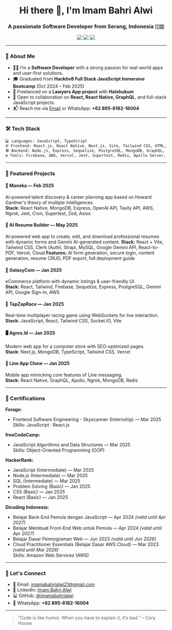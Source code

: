 <h1 align="center">Hi there 👋, I'm Imam Bahri Alwi</h1>
<h3 align="center">A passionate Software Developer from Serang, Indonesia 🇮🇩</h3>

<p align="center">
  <a href="mailto:imamabahrialwi21@gmail.com"><img src="https://img.shields.io/badge/Email-D14836?style=for-the-badge&logo=gmail&logoColor=white"/></a>
  <a href="https://github.com/imamabahrialwi"><img src="https://img.shields.io/github/followers/imamabahrialwi?label=Follow&style=for-the-badge"/></a>
  <a href="https://www.linkedin.com/in/imam-bahri-alwi-019816250/"><img src="https://img.shields.io/badge/LinkedIn-Imam%20Bahri%20Alwi-blue?style=for-the-badge&logo=linkedin&logoColor=white"/></a>
</p>

---
### 🧠 About Me

- 👨‍💻 I’m a **Software Developer** with a strong passion for real-world apps and user-first solutions.
- 🎓 Graduated from **Hacktiv8 Full Stack JavaScript Immersive Bootcamp** (Oct 2024 – Feb 2025)
- 🚀 Freelanced on a **Lawyers App project** with **Halohukum**
- 🤝 Open to collaboration on **React, React Native, GraphQL**, and full-stack JavaScript projects.
- 📬 Reach me via [Email](mailto:imamabahrialwi21@gmail.com) or WhatsApp: **+62 895-6182-16004**

---

### 🛠 Tech Stack

```bash
💻 Languages: JavaScript, TypeScript
🌐 Frontend: React.js, React Native, Next.js, Vite, Tailwind CSS, HTML, CSS, Apollo Client
🛠 Backend: Node.js, Express, Sequelize, PostgreSQL, MongoDB, GraphQL, REST API, JWT
⚙️ Tools: Firebase, AWS, Vercel, Jest, Supertest, Redis, Apollo Server, Ngrok, Zod, Socket.IO, Postman, Axios
```

---

### 🚀 Featured Projects

#### 🧠 **Maneka** — Feb 2025  
AI-powered talent discovery & career planning app based on Howard Gardner's theory of multiple intelligences.  
**Stack:** React Native, MongoDB, Express, OpenAI API, Tavily API, AWS, Ngrok, Jest, Cron, Supertest, Zod, Axios

#### 📄 **AI Resume Builder** — May 2025
AI-powered web app to create, edit, and download professional resumes with dynamic forms and Gemini AI-generated content.
**Stack:** React + Vite, Tailwind CSS, Clerk (Auth), Strapi, MySQL, Google Gemini API, React-to-PDF, Vercel, Cloud
**Features:** AI form generation, secure login, content generation, resume CRUD, PDF export, full deployment guide

#### 🛒 **GalaxyCom** — Jan 2025  
eCommerce platform with dynamic listings & user-friendly UI.  
**Stack:** React, Tailwind, Firebase, Sequelize, Express, PostgreSQL, Gemini API, Google Sign-In, AWS

#### 🏁 **TapZapRace** — Jan 2025  
Real-time multiplayer racing game using WebSockets for live interaction.  
**Stack:** JavaScript, React, Tailwind CSS, Socket.IO, Vite

#### 🖥️ **Agres.Id** — Jan 2025  
Modern web app for a computer store with SEO-optimized pages.  
**Stack:** Next.js, MongoDB, TypeScript, Tailwind CSS, Vercel

#### 💬 **Line App Clone** — Jan 2025  
Mobile app mimicking core features of Line messaging.  
**Stack:** React Native, GraphQL, Apollo, Ngrok, MongoDB, Redis

---

### 📜 Certifications

**Forage:**
- Frontend Software Engineering - Skyscanner (Internship) — Mar 2025  
  Skills: JavaScript · React.js

**freeCodeCamp:**
- JavaScript Algorithms and Data Structures — Mar 2025  
  Skills: Object-Oriented Programming (OOP)

**HackerRank:**
- JavaScript (Intermediate) — Mar 2025  
- Node.js (Intermediate) — Mar 2025  
- SQL (Intermediate) — Mar 2025  
- Problem Solving (Basic) — Jan 2025  
- CSS (Basic) — Jan 2025  
- React (Basic) — Jan 2025  

**Dicoding Indonesia:**
- Belajar Back-End Pemula dengan JavaScript — Apr 2024 *(valid until Apr 2027)*  
- Belajar Membuat Front-End Web untuk Pemula — Apr 2024 *(valid until Apr 2027)*  
- Belajar Dasar Pemrograman Web — Jun 2023 *(valid until Jun 2026)*  
- Cloud Practitioner Essentials (Belajar Dasar AWS Cloud) — Mar 2023 *(valid until Mar 2026)*  
  Skills: Amazon Web Services (AWS)

---


### 🤝 Let's Connect

- 📧 Email: [imamabahrialwi21@gmail.com](mailto:imamabahrialwi21@gmail.com)
- 💼 LinkedIn: [Imam Bahri Alwi](https://www.linkedin.com/in/imam-bahri-alwi-019816250/)
- 💻 GitHub: [@imamabahrialwi](https://github.com/imamabahrialwi)
- 📱 WhatsApp: **+62 895-6182-16004**

---

> “Code is like humor. When you have to explain it, it’s bad.” – Cory House
